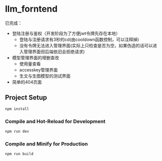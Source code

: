 # llm_forntend

已完成：

- 登陆注册与鉴权（开发阶段为了方便jwt令牌先存在本地）
  - 登陆与注册请求有3秒的cd(由cooldown函数控制，可以注释掉)
  - 没有令牌无法进入管理界面(实际上只检查是否为空，如果伪造的话可以进入管理界面但后端依旧会拒绝请求)
- 模型管理界面的增删查改
  - 使用量查看
  - accesskey管理界面
  - 生文与生图模型的测试界面
- 简单的404页面

## Project Setup

```sh
npm install
```

### Compile and Hot-Reload for Development

```sh
npm run dev
```

### Compile and Minify for Production

```sh
npm run build
```
